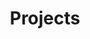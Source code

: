 ---
title: Projects
description: Showcase of technical implementations and practical solutions
icon: code
iconColor: blue-500
layout: list
---